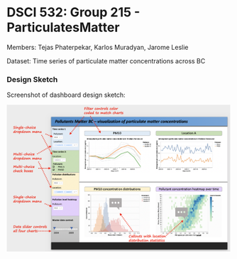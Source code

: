 # DSCI 532: Group 215 - ParticulatesMatter

Members: Tejas Phaterpekar, Karlos Muradyan, Jarome Leslie

Dataset: Time series of particulate matter concentrations across BC

### Design Sketch

Screenshot of dashboard design sketch:


![img](img/revised_dashboard_design_sketch.png)



